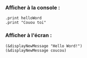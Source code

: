 ### Afficher à la console :
```
.print helloWord
.print "Couou toi"
```

### Afficher à l'écran :
```
(&displayNewMessage "Hello Word!")
(&displayNewMessage coucou)
```
